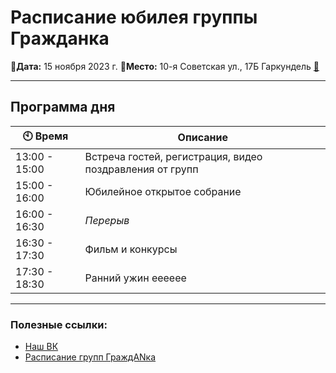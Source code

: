 # Расписание юбилея группы Гражданка

**📅Дата:** 15 ноября 2023 г.
**📍Место:** 10-я Советская ул., 17Б Гаркундель  [🔗](https://yandex.ru/maps/-/CLfmEVif)

---

## Программа дня

| 🕙 Время | Описание |
|-------------|----------|
| 13:00 - 15:00 | Встреча гостей, регистрация, видео поздравления от групп |
| 15:00 - 16:00 | Юбилейное открытое собрание |
| 16:00 - 16:30 | *Перерыв* |
| 16:30 - 17:30 | Фильм и конкурсы |
| 17:30 - 18:30 | Ранний ужин ееееее|

---

### Полезные ссылки:
- [Наш ВК](https://vk.com/grazhdankagroup)
- [Расписание групп ГраждANка](https://na-russia.org/sankt-peterburg/group/320)
